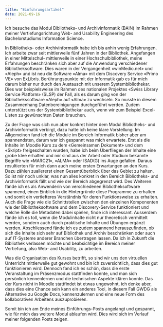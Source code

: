 ```yaml
---
title: "Einführungsartikel"
date: 2021-09-16
---
```

Ich besuche das Modul Bibliotheks- und Archivinformatik (BAIN) im Rahmen meiner Vertiefungsrichtung Web- and Usability Engineering des Bachelorstudiums Information Science.

In Bibliotheks- oder Archivinformatik habe ich bis anhin wenig Erfahrungen. Ich arbeite zwar seit mittlerweile fünf Jahren in der Bibliothek. Angefangen in einer Mittelschul- mittlerweile in einer Hochschulbibliothek, meine Erfahrungen beschränken sich aber auf die Anwendung verschiedener Bibliotheksoftware. Dies waren in der Vergangenheit «winMedio.net» und «Aleph» und ist neu die Software «Alma» mit dem Discovery Service «Primo VE» von ExLibris. Berührungspunkte mit der Informatik gab es für mich darum bisher nur durch den Austausch mit unserem Systembibliothekar. Dies war beispielsweise im Rahmen des nationalen Projektes «Swiss Library Service Platform» (SLSP) der Fall, als es darum ging von der Bibliothekssoftware «Aleph» auf «Alma» zu wechseln. So musste in diesem Zusammenhang Datenbereinigungen durchgeführt werden. Zudem unterstützt uns der Systembibliothekar auch, wenn wir zum Beispiel Excel-Listen zu gewünschten Daten brauchen.

Zu der Frage was sich nun aber konkret hinter dem Modul Bibliotheks- und Archivinformatik verbirgt, dazu hatte ich keine klare Vorstellung. Im Allgemeinen fand ich die Module im Bereich Informatik bisher aber am spannendsten, darum war ich gespannt was mich erwartete. Erst als die Inhalte im Moodle Kurs zu dem «Gemeinsamen Dokument» und dem «Skript» freigeschalten wurden, habe ich beim Überfliegen der Inhalte eine grobe Idee erhalten und mir sind aus der Arbeit oder Studium bekannte Begriffe wie «MARC21», «ALMA» oder ISAD(G) ins Auge gefallen. Daraus resultierten für mich dann auch meine ersten Erwartungen an den Kurs. Dazu zählen zuallererst einen Gesamtüberblick über das Gebiet zu halten. So ist mir noch unklar, was nun alles konkret in den Bereich Bibliotheks- und Archivinformatik fällt und wie der Bereich abgegrenzt wird. Des Weiteren fände ich es als Anwenderin von verschiedenen Bibliotheksoftware spannend, einen Einblick in die Hintergründe diese Programme zu erhalten und somit ein vertiefteres Verständnis für deren Funktionsweise zu erhalten. Auch die Frage wie die Schnittstellen zwischen den einzelnen Komponenten wie der Bibliotheksoftware und dem Discovery-Service funktioniert und welche Rolle die Metadaten dabei spielen, finde ich interessant. Ausserdem fände ich es toll, wenn die Modulinhalte nicht nur theoretisch vermittelt werden, sondern auch durch praktische Inhalte und Übungen ergänzt werden. Abschliessend fände ich es zudem spannend herauszufinden, ob sich die Inhalte sich sehr auf Bibliothek und Archiv beschränken oder auch auf IT-Systeme anderer Branchen übertragen lassen. Da ich in Zukunft die Bibliothek verlassen möchte und beabsichtige im Bereich meiner Vertiefung, also Web- and Usability, zu arbeiten.

Was die Organisation des Kurses betrifft, so sind wir uns den virtuellen Unterricht mittlerweile gut gewohnt und bin ich zuversichtlich, dass dies gut funktionieren wird. Dennoch fand ich es schön, dass die erste Veranstaltung im Präsenzmodus stattfinden konnte, und man sich persönlich kennenlernen und die technischen Aspekte klären konnte. Das der Kurs nicht in Moodle stattfindet ist etwas ungewohnt, ich denke aber, dass dies eine Chance sein kann ein anderes Tool, in diesem Fall GWDG als Alternative zu Google Docs, kennenzulernen und eine neue Form des kollaborativen Arbeitens auszuprobieren.

Somit bin ich am Ende meines Einführungs-Posts angelangt und gespannt, wie für mich das weitere Modul ablaufen wird. Dies wird sich im Verlauf meiner folgenden Posts zeigen.

